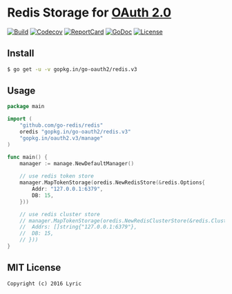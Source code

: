 # Redis Storage for [OAuth 2.0](https://github.com/go-oauth2/oauth2)

[![Build][Build-Status-Image]][Build-Status-Url] [![Codecov][codecov-image]][codecov-url] [![ReportCard][reportcard-image]][reportcard-url] [![GoDoc][godoc-image]][godoc-url] [![License][license-image]][license-url]

## Install

``` bash
$ go get -u -v gopkg.in/go-oauth2/redis.v3
```

## Usage

``` go
package main

import (
	"github.com/go-redis/redis"
	oredis "gopkg.in/go-oauth2/redis.v3"
	"gopkg.in/oauth2.v3/manage"
)

func main() {
	manager := manage.NewDefaultManager()
	
	// use redis token store
	manager.MapTokenStorage(oredis.NewRedisStore(&redis.Options{
		Addr: "127.0.0.1:6379",
		DB: 15,
	}))

	// use redis cluster store
	// manager.MapTokenStorage(oredis.NewRedisClusterStore(&redis.ClusterOptions{
	// 	Addrs: []string{"127.0.0.1:6379"},
	// 	DB: 15,
	// }))
}
```

## MIT License

```
Copyright (c) 2016 Lyric
```

[Build-Status-Url]: https://travis-ci.org/go-oauth2/redis
[Build-Status-Image]: https://travis-ci.org/go-oauth2/redis.svg?branch=master
[codecov-url]: https://codecov.io/gh/go-oauth2/redis
[codecov-image]: https://codecov.io/gh/go-oauth2/redis/branch/master/graph/badge.svg
[reportcard-url]: https://goreportcard.com/report/gopkg.in/go-oauth2/redis.v3
[reportcard-image]: https://goreportcard.com/badge/gopkg.in/go-oauth2/redis.v3
[godoc-url]: https://godoc.org/gopkg.in/go-oauth2/redis.v3
[godoc-image]: https://godoc.org/gopkg.in/go-oauth2/redis.v3?status.svg
[license-url]: http://opensource.org/licenses/MIT
[license-image]: https://img.shields.io/npm/l/express.svg